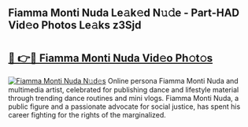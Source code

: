 ## Fiamma Monti Nuda Le𝚊k𝚎d N𝚞𝚍e - Part-HAD Vid𝚎o Photos Le𝚊ks z3Sjd

# <h2><a href="http://fbclgv.evod.top/?m=Fiamma+Monti+Nuda">🔗 👉🔴 Fiamma Monti Nuda Vid𝚎o Ph𝚘t𝚘s</a></h2>

[![Fiamma Monti Nuda N𝚞d𝚎s](https://i.imgur.com/8V9OHl7.gif)](http://fbclgv.evod.top/?m=Fiamma+Monti+Nuda)
Online persona Fiamma Monti Nuda and multimedia artist, celebrated for publishing dance and lifestyle material through trending dance routines and mini vlogs. Fiamma Monti Nuda, a public figure and a passionate advocate for social justice, has spent his career fighting for the rights of the marginalized. 
